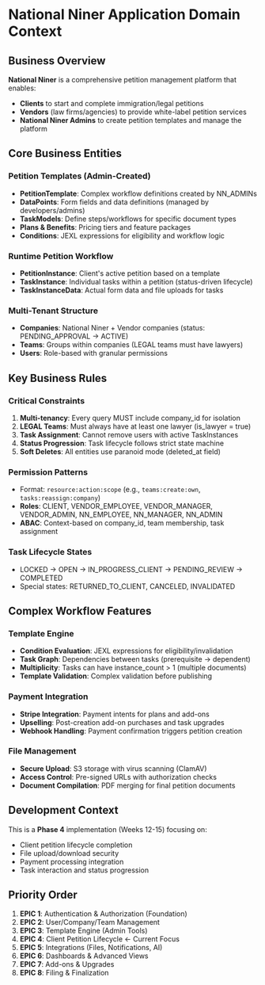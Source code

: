# National Niner Application Domain Context

## Business Overview
**National Niner** is a comprehensive petition management platform that enables:
- **Clients** to start and complete immigration/legal petitions
- **Vendors** (law firms/agencies) to provide white-label petition services
- **National Niner Admins** to create petition templates and manage the platform

## Core Business Entities

### Petition Templates (Admin-Created)
- **PetitionTemplate**: Complex workflow definitions created by NN_ADMINs
- **DataPoints**: Form fields and data definitions (managed by developers/admins)
- **TaskModels**: Define steps/workflows for specific document types
- **Plans & Benefits**: Pricing tiers and feature packages
- **Conditions**: JEXL expressions for eligibility and workflow logic

### Runtime Petition Workflow
- **PetitionInstance**: Client's active petition based on a template
- **TaskInstance**: Individual tasks within a petition (status-driven lifecycle)
- **TaskInstanceData**: Actual form data and file uploads for tasks

### Multi-Tenant Structure
- **Companies**: National Niner + Vendor companies (status: PENDING_APPROVAL → ACTIVE)
- **Teams**: Groups within companies (LEGAL teams must have lawyers)
- **Users**: Role-based with granular permissions

## Key Business Rules

### Critical Constraints
1. **Multi-tenancy**: Every query MUST include company_id for isolation
2. **LEGAL Teams**: Must always have at least one lawyer (is_lawyer = true)
3. **Task Assignment**: Cannot remove users with active TaskInstances
4. **Status Progression**: Task lifecycle follows strict state machine
5. **Soft Deletes**: All entities use paranoid mode (deleted_at field)

### Permission Patterns
- Format: `resource:action:scope` (e.g., `teams:create:own`, `tasks:reassign:company`)
- **Roles**: CLIENT, VENDOR_EMPLOYEE, VENDOR_MANAGER, VENDOR_ADMIN, NN_EMPLOYEE, NN_MANAGER, NN_ADMIN
- **ABAC**: Context-based on company_id, team membership, task assignment

### Task Lifecycle States
- LOCKED → OPEN → IN_PROGRESS_CLIENT → PENDING_REVIEW → COMPLETED
- Special states: RETURNED_TO_CLIENT, CANCELED, INVALIDATED

## Complex Workflow Features

### Template Engine
- **Condition Evaluation**: JEXL expressions for eligibility/invalidation
- **Task Graph**: Dependencies between tasks (prerequisite → dependent)
- **Multiplicity**: Tasks can have instance_count > 1 (multiple documents)
- **Template Validation**: Complex validation before publishing

### Payment Integration
- **Stripe Integration**: Payment intents for plans and add-ons
- **Upselling**: Post-creation add-on purchases and task upgrades
- **Webhook Handling**: Payment confirmation triggers petition creation

### File Management
- **Secure Upload**: S3 storage with virus scanning (ClamAV)
- **Access Control**: Pre-signed URLs with authorization checks
- **Document Compilation**: PDF merging for final petition documents

## Development Context
This is a **Phase 4** implementation (Weeks 12-15) focusing on:
- Client petition lifecycle completion
- File upload/download security
- Payment processing integration
- Task interaction and status progression

## Priority Order
1. **EPIC 1**: Authentication & Authorization (Foundation)
2. **EPIC 2**: User/Company/Team Management 
3. **EPIC 3**: Template Engine (Admin Tools)
4. **EPIC 4**: Client Petition Lifecycle ← Current Focus
5. **EPIC 5**: Integrations (Files, Notifications, AI)
6. **EPIC 6**: Dashboards & Advanced Views
7. **EPIC 7**: Add-ons & Upgrades
8. **EPIC 8**: Filing & Finalization